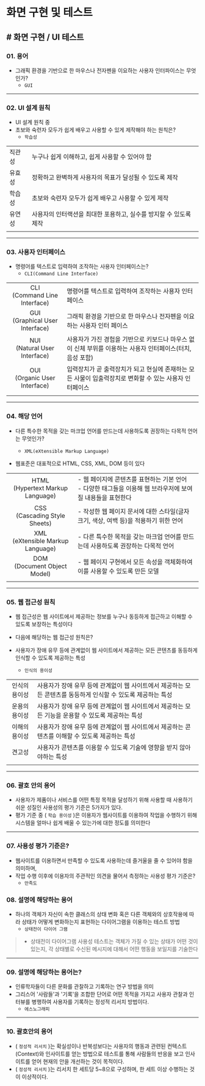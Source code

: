# 화면 구현 및 테스트

## # 화면 구현 / UI 테스트

### 01. 용어

- 그래픽 환경을 기반으로 한 마우스나 전자펜을 이요하는 사용자 인터파이스는 무엇인가?
  - `GUI`

---

### 02. UI 설계 원칙

- UI 설계 원칙 중
- 초보와 숙련자 모두가 쉽게 배우고 사용할 수 있게 제작해야 하는 원칙은?
  - `학습성`

|||
|--|--|
|직관성|누구나 쉽게 이해하고, 쉽게 사용할 수 있어야 함|
|유효성|정확하고 완벽하게 사용자의 목표가 달성될 수 있도록 제작|
|학습성|초보와 숙련자 모두가 쉽게 배우고 사용할 수 있게 제작|
|유연성|사용자의 인터랙션을 최대한 포용하고, 실수를 방지할 수 있도록 제작|
|||

---

### 03. 사용자 인터페이스

- 명령어를 텍스트로 입력하여 조작하는 사용자 인터페이스는?
  - `CLI(Command Line Interface)`

|||
|:--:|--|
|CLI</br>(Command Line Interface)|명령어를 텍스트로 입력하여 조작하는 사용자 인터페이스|
|GUI</br>(Graphical User Interface)|그래픽 환경을 기반으로 한 마우스나 전자펜을 이요하는 사용자 인터 페이스|
|NUI</br>(Natural User Interface)|사용자가 가진 경험을 기반으로 키보드나 마우스 없이 신체 부위를 이용하는 사용자 인터페이스(터치, 음성 포함)|
|OUI</br>(Organic User Interface)|입력장치가 곧 출력장치가 되고 현실에 존재하는 모든 사물이 입출력장치로 변화할 수 있는 사용자 인터페이스|
|||

---

### 04. 해당 언어

- 다른 특수한 목적을 갖는 마크업 언어를 만드는데 사용하도록 권장하는 다목적 언어는 무엇인가?
  - `XML(eXtensible Markup Language)`

- 웹표준은 대표적으로 HTML, CSS, XML, DOM 등이 있다

|||
|:--:|--|
|HTML</br>(Hypertext Markup Language)|- 웹 페이지에 콘텐츠를 표현하는 기본 언어</br>- 다양한 태그들을 이용해 웹 브라우저에 보여질 내용들을 표현한다|
|CSS</br>(Cascading Style Sheets)|- 작성한 웹 페이지 문서에 대한 스타일(글자 크기, 색상, 여백 등)을 적용하기 위한 언어|
|XML</br>(eXtensible Markup Language)|- 다른 특수한 목적을 갖는 마크업 언어를 만드는데 사용하도록 권장하는 다목적 언어|
|DOM</br>(Document Object Model)|- 웹 페이지 구현에서 모든 속성을 객체화하여 이를 사용할 수 있도록 만든 모델|
|||

---

### 05. 웹 접근성 원칙

- 웹 접근성은 웹 사이트에서 제공하는 정보를 누구나 동등하게 접근하고 이해할 수 있도록 보장하는 특성이다
- 다음에 해당하는 웹 접근성 원칙은?

- 사용자가 장애 유무 등에 관계없이 웹 사이트에서 제공하는 모든 콘텐츠를 동등하게 인식할 수 있도록 제공하는 특성
  - `인식의 용이성`

|||
|:--:|--|
|인식의 용이성|사용자가 장애 유무 등에 관계없이 웹 사이트에서 제공하는 모든 콘텐츠를 동등하게 인식할 수 있도록 제공하는 특성|
|운용의 용이성|사용자가 장애 유무 등에 관계없이 웹 사이트에서 제공하는 모든 기능을 운용할 수 있도록 제공하는 특성|
|이해의 용이성|사용자가 장애 유무 등에 관계없이 웹 사이트에서 제공하는 콘텐츠를 이해할 수 있도록 제공하는 특성|
|견고성|사용자가 콘텐츠를 이용할 수 있도록 기술에 영향을 받지 않아야하는 특성|
|||

---

### 06. 괄호 안의 용어

- 사용자가 제품이나 서비스를 어떤 특정 목적을 달성하기 위해 사용할 때 사용하기 쉬운 성질인 사용성의 평가 기준은 5가지가 있다.
- 평가 기준 중 ( `학습 용이성` )은 이용자가 웹사이트를 이용하여 작업을 수행하기 위해 시스템을 얼마나 쉽게 배울 수 있는가에 대한 정도를 의미한다

---

### 07. 사용성 평가 기준은?

- 웹사이트를 이용하면서 만족할 수 있도록 사용하는데 즐거울을 줄 수 있어야 함을 의미하며,
- 작업 수행 이후에 이용자의 주관적인 의견을 물어서 측정하는 사용성 평가 기준은?
  - `만족도`

### 08. 설명에 해당하는 용어

- 하나의 객체가 자신이 속한 클래스의 상태 변화 혹은 다른 객체와의 상호작용에 따라 상태가 어떻게 변화하는지 표현하는 다이어그램을 이용하는 테스트 방법
  - `상태전이 다이어 그램`

>- 상태전이 다이어그램 사용성 테스트는 객체가 가질 수 있는 상태가 어떤 것이 있는지, 각 상태별로 수신된 메시지에 대해서 어떤 행동을 보일지를 기술한다

---

### 09. 설명에 해당하는 용어는?

- 인류학자들이 다른 문화를 관찰하고 기록하는 연구 방법을 의미
- 그리스어 '사람들'과 '기록'을 조합한 단어로 어떤 목적을 가지고 사용자 관찰과 인터뷰를 병행하여 사용자를 기록하는 정성적 리서치 방법이다.
  - `에스노그래피`

---

### 10. 괄호안의 용어

- ( `정성적 리서치` )는 확실성이나 반복성보다는 사용자의 행동과 관련된 컨텍스트(Context)와 인사이트를 얻는 방법으로 테스트를 통해 사람들의 반응을 보고 인사이트를 얻어 현재의 안을 개선하는 것이 목적이다.
- ( `정성적 리서치` )는 리서치 한 세트당 5~8으로 구성하며, 한 세트 이상 수행하는 것이 이상적이다.
